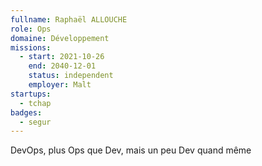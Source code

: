 ```yaml
---
fullname: Raphaël ALLOUCHE
role: Ops
domaine: Développement
missions:
  - start: 2021-10-26
    end: 2040-12-01
    status: independent
    employer: Malt
startups:
  - tchap
badges:
  - segur
---
```


DevOps, plus Ops que Dev, mais un peu Dev quand même
